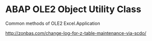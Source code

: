 # ABAP OLE2 Object Utility Class 
Common methods of OLE2 Excel.Application

http://zonbas.com/change-log-for-z-table-maintenance-via-scdo/
